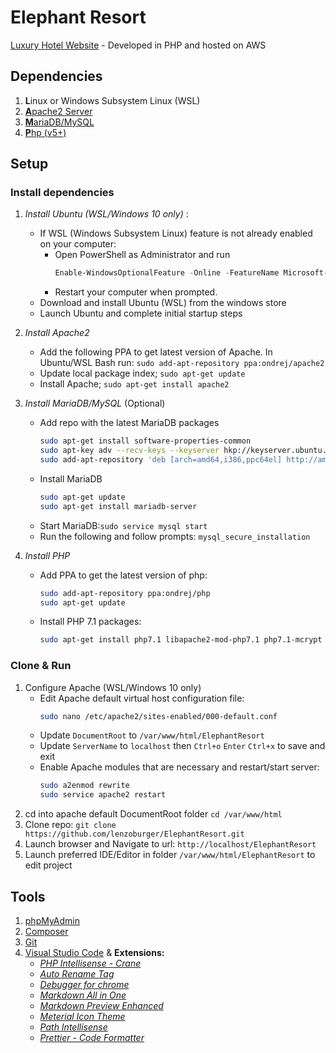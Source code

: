 # Elephant Resort
[Luxury Hotel Website](http://elephantresort.ap-southeast-2.elasticbeanstalk.com) - Developed in PHP and hosted on AWS 

## Dependencies
1. **L**inux or Windows Subsystem Linux (WSL)
2. [**A**pache2 Server](https://httpd.apache.org/download.cgi)
3. [**M**ariaDB/MySQL](https://mariadb.org/download)
4. [**P**hp (v5+)](https://www.php.net/downloads)

## Setup

### Install dependencies
1. _Install Ubuntu (WSL/Windows 10 only)_ :
   * If WSL (Windows Subsystem Linux) feature is not already enabled on your computer:
     * Open PowerShell as Administrator and run
        ```powershell
        Enable-WindowsOptionalFeature -Online -FeatureName Microsoft-Windows-Subsystem-Linux
        ```
     * Restart your computer when prompted.
   * Download and install Ubuntu (WSL)  from the windows store
   * Launch Ubuntu and complete initial startup steps

2. _Install Apache2_
   * Add the following PPA to get latest version of Apache. In Ubuntu/WSL Bash run: 
  `sudo add-apt-repository ppa:ondrej/apache2`
   * Update local package index; `sudo apt-get update`
   * Install Apache; `sudo apt-get install apache2`

3. _Install MariaDB/MySQL_ (Optional)
   * Add repo with the latest MariaDB packages
        ```bash
        sudo apt-get install software-properties-common
        sudo apt-key adv --recv-keys --keyserver hkp://keyserver.ubuntu.com:80 0xF1656F24C74CD1D8
        sudo add-apt-repository 'deb [arch=amd64,i386,ppc64el] http://ams2.mirrors.digitalocean.com/mariadb/repo/10.2/ubuntu xenial main'
       ```
   * Install MariaDB
        ```bash
        sudo apt-get update
        sudo apt-get install mariadb-server
        ```
   * Start MariaDB:`sudo service mysql start`
   * Run the following and follow prompts: `mysql_secure_installation`
  
4. _Install PHP_
   * Add PPA to get the latest version of php:
        ```bash
        sudo add-apt-repository ppa:ondrej/php
        sudo apt-get update
        ```
   * Install PHP 7.1 packages:
        ```bash
        sudo apt-get install php7.1 libapache2-mod-php7.1 php7.1-mcrypt php7.1-mysql php7.1-mbstring php7.1-gettext php7.1-xml php7.1-json php7.1-curl php7.1-zip
        ```
### Clone & Run
1. Configure Apache (WSL/Windows 10 only)
   * Edit Apache default virtual host configuration file: 
       ```bash 
       sudo nano /etc/apache2/sites-enabled/000-default.conf
       ```
   * Update `DocumentRoot` to `/var/www/html/ElephantResort` 
   * Update `ServerName` to `localhost` then `Ctrl+o` `Enter` `Ctrl+x` to save and exit
   * Enable Apache modules that are necessary and restart/start server:
        ```bash
        sudo a2enmod rewrite
        sudo service apache2 restart
        ```
2. cd into apache default DocumentRoot folder `cd /var/www/html`
3. Clone repo: `git clone https://github.com/lenzoburger/ElephantResort.git`
4. Launch browser and Navigate to url: `http://localhost/ElephantResort`
5. Launch preferred IDE/Editor in folder `/var/www/html/ElephantResort` to edit project

## Tools
1. [phpMyAdmin](https://www.phpmyadmin.net/downloads)
2. [Composer](https://getcomposer.org/download)
3. [Git](https://git-scm.com/downloads)
4. [Visual Studio Code](https://code.visualstudio.com/download) & **Extensions:** 
   * [_PHP Intellisense - Crane_](https://marketplace.visualstudio.com/items?itemName=HvyIndustries.crane)
   * [_Auto Rename Tag_](https://marketplace.visualstudio.com/items?itemName=formulahendry.auto-rename-tag)
   * [_Debugger for chrome_](https://marketplace.visualstudio.com/items?itemName=msjsdiag.debugger-for-chrome)
   * [_Markdown All in One_](https://marketplace.visualstudio.com/items?itemName=yzhang.markdown-all-in-one)
   * [_Markdown Preview Enhanced_](https://marketplace.visualstudio.com/items?itemName=shd101wyy.markdown-preview-enhanced)
   * [_Meterial Icon Theme_](https://marketplace.visualstudio.com/items?itemName=PKief.material-icon-theme)
   * [_Path Intellisense_](https://marketplace.visualstudio.com/items?itemName=christian-kohler.path-intellisense)
   * [_Prettier - Code Formatter_](https://marketplace.visualstudio.com/items?itemName=esbenp.prettier-vscode)
